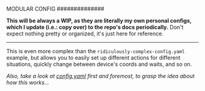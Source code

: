 MODULAR CONFIG
##############

**This will be always a WIP, as they are literally my own personal configs, which I update (i.e.: copy over) to the repo's docs periodically.** Don't expect nothing pretty or organized, it's just here for reference.

----

This is even more complex than the `ridiculously-complex-config.yaml` example, but allows you to easily set up different actions for different situations, quickly change between device's coords and waits, and so on.

_Also, take a look at [config.yaml](./config.yaml) first and foremost, to grasp the idea about how this works..._
